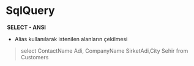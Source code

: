 # SqlQuery

**&nbsp;SELECT - ANSI**

- Alias kullanılarak istenilen alanların çekilmesi
> select ContactName Adi, CompanyName SirketAdi,City Sehir  from Customers


